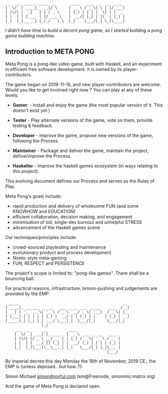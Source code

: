     __  __ _____ _____  _       ____   ___  _   _  ____ 
    |  \/  | ____|_   _|/ \     |  _ \ / _ \| \ | |/ ___|
    | |\/| |  _|   | | / _ \    | |_) | | | |  \| | |  _ 
    | |  | | |___  | |/ ___ \   |  __/| |_| | |\  | |_| |
    |_|  |_|_____| |_/_/   \_\  |_|    \___/|_| \_|\____|


*I didn't have time to build a decent pong game,
so I started building a pong game building machine.*

## Introduction to META PONG

Meta Pong is a pong-like video game, built with Haskell,
and an experiment in efficient free software development.
It is owned by its player-contributors.

The game began on 2019-11-18, and new player-contributors are welcome.
Would you like to get involved right now ?
You can play at any of these levels:

- **Gamer**: - 
Install and enjoy the game (the most popular version of it. This doesn't exist yet.)

- **Tester** - 
Play alternate versions of the game, vote on them, provide testing & feedback.

- **Developer** - 
Improve the game, propose new versions of the game, following the Process.

- **Maintainer** - 
Package and deliver the game, maintain the project, define/improve the Process.

- **Haskeller** - 
Improve the haskell games ecosystem (in ways relating to this project).

<!-- And of course only the Emperor can play this role: -->

<!-- - **Emperor** -  -->
<!-- Provide infrastructure and judgements. -->

This evolving document defines our Process and serves as the Rules of Play.

Meta Pong's goals include:

- rapid production and delivery of wholesome FUN (and some KNOWHOW and EDUCATION)
- efficient collaboration, decision making, and engagement
- minimisation of toil, single-dev burnout and unhelpful STRESS
- advancement of the Haskell games scene

Our techniques/principles include:

- crowd-sourced playtesting and maintenance
- evolutionary product and process development
- Nomic style meta-gaming
- FUN, RESPECT and PERSISTENCE

The project's scope is limited to:
"pong-like games". There shall be a bouncing ball.

For practical reasons, infrastructure, broom-pushing and judgements are provided by the EMP:

     _____                                              __ 
    | ____|_ __ ___  _ __   ___ _ __ ___  _ __    ___  / _|
    |  _| | '_ ` _ \| '_ \ / _ \ '__/ _ \| '__|  / _ \| |_ 
    | |___| | | | | | |_) |  __/ | | (_) | |    | (_) |  _|
    |_____|_| |_| |_| .__/ \___|_|  \___/|_|     \___/|_|  
                    |_|                                    
         __  __      _          ____                   
        |  \/  | ___| |_ __ _  |  _ \ ___  _ __   __ _ 
        | |\/| |/ _ \ __/ _` | | |_) / _ \| '_ \ / _` |
        | |  | |  __/ || (_| | |  __/ (_) | | | | (_| |
        |_|  |_|\___|\__\__,_| |_|   \___/|_| |_|\__, |
                                                 |___/ 

By imperial decree this day Monday the 18th of November, 2019 CE., 
the EMP is (unless deposed.. but how..?):

Simon Michael <simon@joyful.com> (sm@Freenode, simonmic:matrix.org)

And the game of Meta Pong is declared open.

<!-- ## How to install and play the Meta Pong videogame -->
